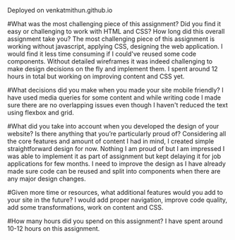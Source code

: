 Deployed on venkatmithun.github.io

#What was the most challenging piece of this assignment? Did you find it easy or challenging to work with HTML and CSS? How long did this overall assignment take you?
The most challenging piece of this assignment is working without javascript, applying CSS, designing the web application. I would find it less time consuming if I could've reused some code components. Without detailed wireframes it was indeed challenging to make design decisions on the fly and implement them. I spent around 12 hours in total but working on improving content and CSS yet.

#What decisions did you make when you made your site mobile friendly?
I have used media queries for some content and while writing code I made sure there are no overlapping issues even though I haven't reduced the text using flexbox and grid.

#What did you take into account when you developed the design of your website? Is there anything that you’re particularly proud of?
Considering all the core features and amount of content I had in mind, I created simple straightforward design for now. Nothing I am proud of but I am impressed I was able to implement it as part of assignment but kept delaying it for job applications for few months. I need to improve the design as I have already made sure code can be reused and split into components when there are any major design changes.

#Given more time or resources, what additional features would you add to your site in the future?
I would add proper navigation, improve code quality, add some transformations, work on content and CSS.

#How many hours did you spend on this assignment?
I have spent around 10-12 hours on this assignment.
